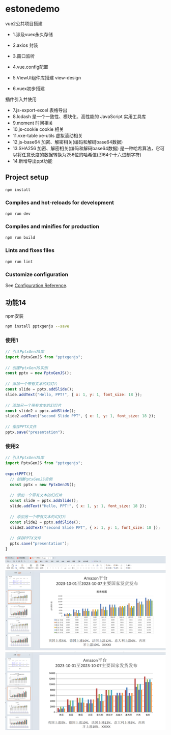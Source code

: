 # estonedemo
vue2公共项目搭建
+ 1.涉及vuex永久存储
+ 2.axios 封装
+ 3.窗口监听

+ 4.vue.config配置

+ 5.ViewUI组件库搭建 view-design

+ 6.vuex初步搭建

插件引入并使用
+ 7.js-export-excel 表格导出
+ 8.lodash  是一个一致性、模块化、高性能的 JavaScript 实用工具库
+ 9.moment 时间相关
+ 10.js-cookie  cookie 相关
+ 11.vxe-table  xe-utils 虚拟滚动相关
+ 12.js-base64  加密、解密相关(编码和解码base64数据)
+ 13.SHA256  加密、解密相关(编码和解码base64数据) 是一种哈希算法，它可以将任意长度的数据转换为256位的哈希值(即64个十六进制字符)
+ 14.新增导出ppt功能
## Project setup
```
npm install
```

### Compiles and hot-reloads for development
```
npm run dev
```

### Compiles and minifies for production
```
npm run build
```

### Lints and fixes files
```
npm run lint
```

### Customize configuration
See [Configuration Reference](https://cli.vuejs.org/config/).

## 功能14
npm安装
```sh
npm install pptxgenjs --save
```
### 使用1
```js
// 引入PptxGenJS库
import PptxGenJS from "pptxgenjs";

// 创建PptxGenJS实例
const pptx = new PptxGenJS();

// 添加一个带有文本的幻灯片
const slide = pptx.addSlide();
slide.addText("Hello, PPT!", { x: 1, y: 1, font_size: 18 });

// 添加另一个带有文本的幻灯片
const slide2 = pptx.addSlide();
slide2.addText("second Slide PPT", { x: 1, y: 1, font_size: 18 });

// 保存PPTX文件
pptx.save("presentation");
```
### 使用2
```js
// 引入PptxGenJS库
import PptxGenJS from "pptxgenjs";

exportPPT(){
  // 创建PptxGenJS实例
  const pptx = new PptxGenJS();

  // 添加一个带有文本的幻灯片
  const slide = pptx.addSlide();
  slide.addText("Hello, PPT!", { x: 1, y: 1, font_size: 18 });

  // 添加另一个带有文本的幻灯片
  const slide2 = pptx.addSlide();
  slide2.addText("second Slide PPT", { x: 1, y: 1, font_size: 18 });

  // 保存PPTX文件
  pptx.save("presentation");
}
```
![ppt PPT 前端ppt](./src/assets/ppt/20231124163740.png)
![ppt PPT 前端ppt](./src/assets/ppt/20231124163826.png)

